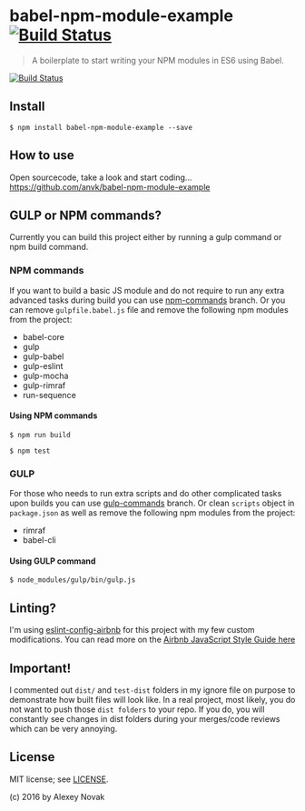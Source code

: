 # babel-npm-module-example [![Build Status](https://travis-ci.org/anvk/babel-npm-module-example.svg?branch=master)](https://travis-ci.org/anvk/babel-npm-module-example)

> A boilerplate to start writing your NPM modules in ES6 using Babel.

[![Build Status](https://dev.azure.com/rtiefengraber400/lab3/_apis/build/status/staker4.babel-npm-module-example?branchName=master)](https://dev.azure.com/rtiefengraber400/lab3/_build/latest?definitionId=2&branchName=master)

## Install

```
$ npm install babel-npm-module-example --save
```

## How to use

Open sourcecode, take a look and start coding...
https://github.com/anvk/babel-npm-module-example

## GULP or NPM commands?

Currently you can build this project either by running a gulp command or npm build command.

### NPM commands

If you want to build a basic JS module and do not require to run any extra advanced tasks during build you can use [npm-commands](https://github.com/anvk/babel-npm-module-example/tree/npm-commands) branch. Or you can remove `gulpfile.babel.js` file and remove the following npm modules from the project:

 - babel-core
 - gulp
 - gulp-babel
 - gulp-eslint
 - gulp-mocha
 - gulp-rimraf
 - run-sequence

#### Using NPM commands

```
$ npm run build
```

```
$ npm test
```

### GULP

For those who needs to run extra scripts and do other complicated tasks upon builds you can use [gulp-commands](https://github.com/anvk/babel-npm-module-example/tree/gulp-commands) branch. Or clean `scripts` object in `package.json` as well as remove the following npm modules from the project:

 - rimraf
 - babel-cli

#### Using GULP command

```
$ node_modules/gulp/bin/gulp.js
```

## Linting?

I'm using [eslint-config-airbnb](https://www.npmjs.com/package/eslint-config-airbnb) for this project with my few custom modifications. You can read more on the [Airbnb JavaScript Style Guide here](https://github.com/airbnb/javascript)

## Important!

I commented out `dist/` and `test-dist` folders in my ignore file on purpose to demonstrate how built files will look like. In a real project, most likely, you do not want to push those `dist folders` to your repo. If you do, you will constantly see changes in dist folders during your merges/code reviews which can be very annoying.

## License

MIT license; see [LICENSE](./LICENSE).

(c) 2016 by Alexey Novak
